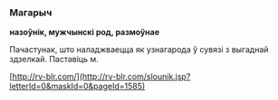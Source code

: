 ### Магарыч
**назоўнік, мужчынскі род, размоўнае**

Пачастунак, што наладжваецца як узнагарода ў сувязі з выгаднай здзелкай. Паставіць м.

<a rel="author">[http://rv-blr.com/](http://rv-blr.com/slounik.jsp?letterId=0&maskId=0&pageId=1585)</a>
